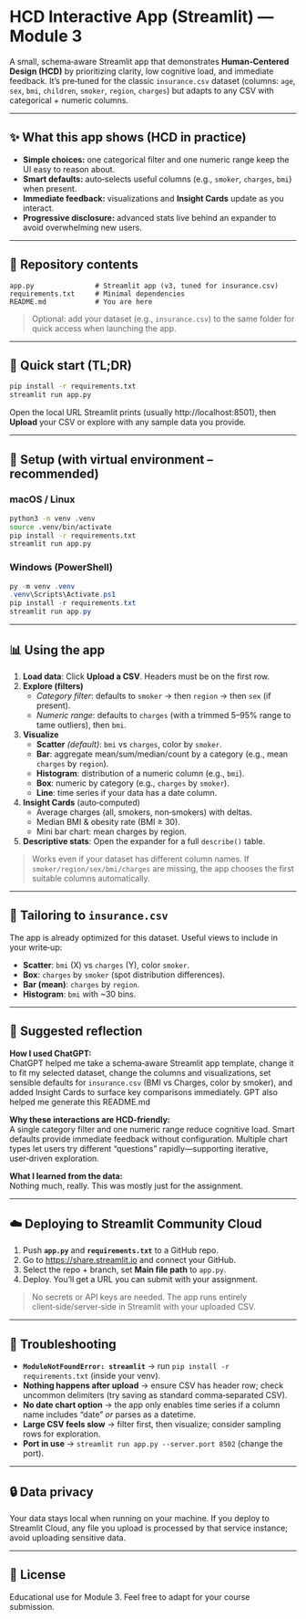 # HCD Interactive App (Streamlit) — Module 3

A small, schema‑aware Streamlit app that demonstrates **Human‑Centered Design (HCD)** by prioritizing clarity, low cognitive load, and immediate feedback. It’s pre‑tuned for the classic `insurance.csv` dataset (columns: `age`, `sex`, `bmi`, `children`, `smoker`, `region`, `charges`) but adapts to any CSV with categorical + numeric columns.

---

## ✨ What this app shows (HCD in practice)

- **Simple choices:** one categorical filter and one numeric range keep the UI easy to reason about.
- **Smart defaults:** auto‑selects useful columns (e.g., `smoker`, `charges`, `bmi`) when present.
- **Immediate feedback:** visualizations and **Insight Cards** update as you interact.
- **Progressive disclosure:** advanced stats live behind an expander to avoid overwhelming new users.

---

## 📁 Repository contents

```
app.py               # Streamlit app (v3, tuned for insurance.csv)
requirements.txt     # Minimal dependencies
README.md            # You are here
```

> Optional: add your dataset (e.g., `insurance.csv`) to the same folder for quick access when launching the app.

---

## 🚀 Quick start (TL;DR)

```bash
pip install -r requirements.txt
streamlit run app.py
```

Open the local URL Streamlit prints (usually http://localhost:8501), then **Upload** your CSV or explore with any sample data you provide.

---

## 🧰 Setup (with virtual environment – recommended)

### macOS / Linux
```bash
python3 -m venv .venv
source .venv/bin/activate
pip install -r requirements.txt
streamlit run app.py
```

### Windows (PowerShell)
```powershell
py -m venv .venv
.venv\Scripts\Activate.ps1
pip install -r requirements.txt
streamlit run app.py
```

---

## 📊 Using the app

1. **Load data**: Click **Upload a CSV**. Headers must be on the first row.  
2. **Explore (filters)**  
   - *Category filter*: defaults to `smoker` → then `region` → then `sex` (if present).  
   - *Numeric range*: defaults to `charges` (with a trimmed 5–95% range to tame outliers), then `bmi`.  
3. **Visualize**  
   - **Scatter** *(default)*: `bmi` vs `charges`, color by `smoker`.  
   - **Bar**: aggregate mean/sum/median/count by a category (e.g., mean `charges` by `region`).  
   - **Histogram**: distribution of a numeric column (e.g., `bmi`).  
   - **Box**: numeric by category (e.g., `charges` by `smoker`).  
   - **Line**: time series if your data has a date column.  
4. **Insight Cards** (auto‑computed)  
   - Average charges (all, smokers, non‑smokers) with deltas.  
   - Median BMI & obesity rate (BMI ≥ 30).  
   - Mini bar chart: mean charges by region.  
5. **Descriptive stats**: Open the expander for a full `describe()` table.

> Works even if your dataset has different column names. If `smoker/region/sex/bmi/charges` are missing, the app chooses the first suitable columns automatically.

---

## 🧪 Tailoring to `insurance.csv`

The app is already optimized for this dataset. Useful views to include in your write‑up:

- **Scatter**: `bmi` (X) vs `charges` (Y), color `smoker`.  
- **Box**: `charges` by `smoker` (spot distribution differences).  
- **Bar (mean)**: `charges` by `region`.  
- **Histogram**: `bmi` with ~30 bins.

---

## 📝 Suggested reflection

**How I used ChatGPT:**  
ChatGPT helped me take a schema‑aware Streamlit app template, change it to fit my selected dataset, change the columns and visualizations, set sensible defaults for `insurance.csv` (BMI vs Charges, color by smoker), and added Insight Cards to surface key comparisons immediately. GPT also helped me generate this README.md

**Why these interactions are HCD‑friendly:**  
A single category filter and one numeric range reduce cognitive load. Smart defaults provide immediate feedback without configuration. Multiple chart types let users try different “questions” rapidly—supporting iterative, user‑driven exploration.

**What I learned from the data:**  
Nothing much, really. This was mostly just for the assignment.

---

## ☁️ Deploying to Streamlit Community Cloud

1. Push **`app.py`** and **`requirements.txt`** to a GitHub repo.  
2. Go to https://share.streamlit.io and connect your GitHub.  
3. Select the repo + branch, set **Main file path** to `app.py`.  
4. Deploy. You’ll get a URL you can submit with your assignment.

> No secrets or API keys are needed. The app runs entirely client‑side/server‑side in Streamlit with your uploaded CSV.
---

## 🧯 Troubleshooting

- **`ModuleNotFoundError: streamlit`** → run `pip install -r requirements.txt` (inside your venv).  
- **Nothing happens after upload** → ensure CSV has header row; check uncommon delimiters (try saving as standard comma‑separated CSV).  
- **No date chart option** → the app only enables time series if a column name includes “date” *or* parses as a datetime.  
- **Large CSV feels slow** → filter first, then visualize; consider sampling rows for exploration.  
- **Port in use** → `streamlit run app.py --server.port 8502` (change the port).

---

## 🔒 Data privacy

Your data stays local when running on your machine. If you deploy to Streamlit Cloud, any file you upload is processed by that service instance; avoid uploading sensitive data.

---

## 📜 License

Educational use for Module 3. Feel free to adapt for your course submission.
